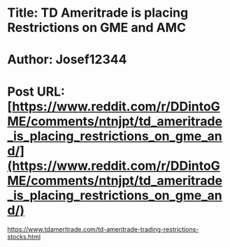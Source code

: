 # Title: TD Ameritrade is placing Restrictions on GME and AMC
# Author: Josef12344
# Post URL: [https://www.reddit.com/r/DDintoGME/comments/ntnjpt/td_ameritrade_is_placing_restrictions_on_gme_and/](https://www.reddit.com/r/DDintoGME/comments/ntnjpt/td_ameritrade_is_placing_restrictions_on_gme_and/)


https://www.tdameritrade.com/td-ameritrade-trading-restrictions-stocks.html